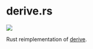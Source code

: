 # derive.rs

![](https://i.imgur.com/SXYasIX.gifv)

Rust reimplementation of [derive](https://github.com/erik/derive).

